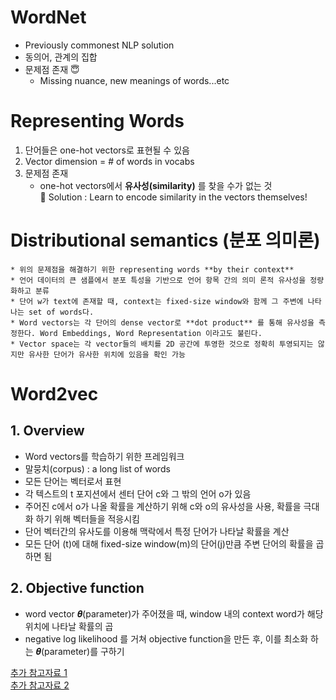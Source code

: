 # WordNet   
* Previously commonest NLP solution   
* 동의어, 관계의 집합   
* 문제점 존재 :innocent:
    + Missing nuance, new meanings of words...etc   

# Representing Words   
1. 단어들은 one-hot vectors로 표현될 수 있음   
2. Vector dimension = # of words in vocabs   
3. 문제점 존재   
    + one-hot vectors에서 **유사성(similarity)** 를 찾을 수가 없는 것   
    :gem: Solution : Learn to encode similarity in the vectors themselves!   

   
# Distributional semantics (분포 의미론)   
    * 위의 문제점을 해결하기 위한 representing words **by their context**
    * 언어 데이터의 큰 샘플에서 분포 특성을 기반으로 언어 항목 간의 의미 론적 유사성을 정량화하고 분류   
    * 단어 w가 text에 존재할 때, context는 fixed-size window와 함께 그 주변에 나타나는 set of words다.   
    * Word vectors는 각 단어의 dense vector로 **dot product** 를 통해 유사성을 측정한다. Word Embeddings, Word Representation 이라고도 불린다.   
    * Vector space는 각 vector들의 배치를 2D 공간에 투영한 것으로 정확히 투영되지는 않지만 유사한 단어가 유사한 위치에 있음을 확인 가능   



#  Word2vec   
## 1. Overview   
* Word vectors를 학습하기 위한 프레임워크   
* 말뭉치(corpus) : a long list of words   
* 모든 단어는 벡터로서 표현   
* 각 텍스트의 t 포지션에서 센터 단어 c와 그 밖의 언어 o가 있음   
* 주어진 c에서 o가 나올 확률을 계산하기 위해 c와 o의 유사성을 사용, 확률을 극대화 하기 위해 벡터들을 적응시킴   
* 단어 벡터간의 유사도를 이용해 맥락에서 특정 단어가 나타날 확률을 계산   
* 모든 단어 (t)에 대해 fixed-size window(m)의 단어(j)만큼 주변 단어의 확률을 곱하면 됨

## 2. Objective function   
* word vector 𝜽(parameter)가 주어졌을 때, window 내의 context word가 해당 위치에 나타날 확률의 곱   
* negative log likelihood 를 거쳐 objective function을 만든 후, 이를 최소화 하는 𝜽(parameter)를 구하기   



[추가 참고자료 1](https://godcode.tistory.com/26)   
[추가 참고자료 2](https://velog.io/@tobigs-text1314/CS224n-Lecture-1-Introduction-and-Word-Vector)   